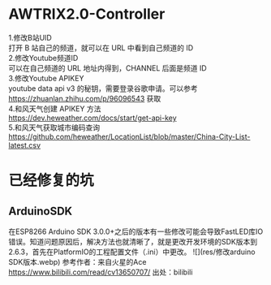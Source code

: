 # AWTRIX2.0-Controller

1.修改B站UID  
  打开 B 站自己的频道，就可以在 URL 中看到自己频道的 ID  
2.修改Youtube频道ID  
  可以在自己频道的 URL 地址内得到，CHANNEL 后面是频道 ID  
3.修改Youtube APIKEY   
   youtube data api v3 的秘钥，需要登录谷歌申请。可以参考 https://zhuanlan.zhihu.com/p/96096543 获取  
4.和风天气创建 APIKEY 方法  
  https://dev.heweather.com/docs/start/get-api-key  
5.和风天气获取城市编码查询  
  https://github.com/heweather/LocationList/blob/master/China-City-List-latest.csv  
  
# 已经修复的坑
## ArduinoSDK 
在ESP8266 Arduino SDK 3.0.0+之后的版本有一些修改可能会导致FastLED库IO错误。知道问题原因后，解决方法也就清晰了，就是更改开发环境的SDK版本到2.6.3，首先在PlatformIO的工程配置文件（.ini）中更改。 
![](res/修改arduino SDK版本.webp)
参考作者：来自火星的Ace https://www.bilibili.com/read/cv13650707/ 出处：bilibili

